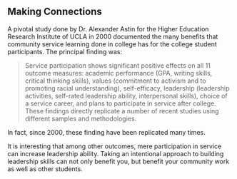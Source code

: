 ## Making Connections

A pivotal study done by Dr. Alexander Astin for the Higher Education Research Institute of UCLA in 2000 documented the many benefits that community service learning done in college has for the college student participants. The principal finding was:

  > Service participation shows significant positive effects on all 11 outcome measures: academic performance (GPA, writing skills, critical thinking skills), values (commitment to activism and to promoting racial understanding), self-efficacy, leadership (leadership activities, self-rated leadership ability, interpersonal skills), choice of a service career, and plans to participate in service after college. These findings directly replicate a number of recent studies using different samples and methodologies.

In fact, since 2000, these finding have been replicated many times.

It is interesting that among other outcomes, mere participation in service can increase leadership ability. Taking an intentional approach to building leadership skills can not only benefit you, but benefit your community work as well as other students.

